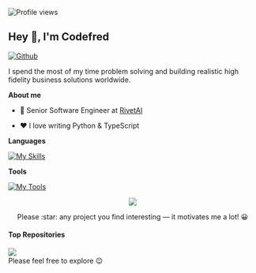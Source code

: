 ![Profile views](https://gpvc.arturio.dev/Pycomet)
## Hey 👋, I'm Codefred 
[![Github](https://img.shields.io/github/followers/pycomet?label=Follow&style=social)](https://github.com/pycomet)

I spend the most of my time problem solving and building realistic high fidelity business solutions worldwide.

**About me**

- 💼 Senior Software Engineer at [RivetAI](http://rivetai.com/)

- ❤️ I love writing Python & TypeScript


**Languages**

[![My Skills](https://skillicons.dev/icons?i=py,js,ts,html,css,nodejs)](https://skillicons.dev)

**Tools**

[![My Tools](https://skillicons.dev/icons?i=webpack,aws,gcp,redis,git,docker)](https://skillicons.dev)



<p align="center">
    <a align='center' href="https://github.com/anuraghazra/github-readme-stats"><img align="center" src="https://github-readme-stats.vercel.app/api/top-langs/?username=pycomet&layout=compact&hide_border=false" /></a>
<p>
    
    
<p align="center">Please :star: any project  you find interesting — it motivates me a lot! 😀</p>
    

#### Top Repositories
    
<a href="https://github.com/pycomet-zz/escrow-service-bot">
  <img align="left" src="https://github-readme-stats.vercel.app/api/pin/?username=pycomet-zz&repo=escrow-service-bot" />
</a> 


<br />
Please feel free to explore 😉

